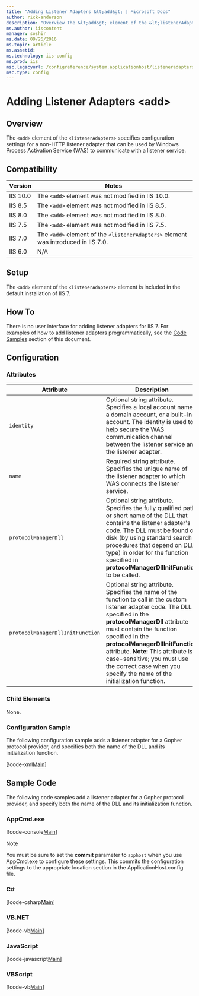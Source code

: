```yaml
---
title: "Adding Listener Adapters &lt;add&gt; | Microsoft Docs"
author: rick-anderson
description: "Overview The &lt;add&gt; element of the &lt;listenerAdapters&gt; specifies configuration settings for a non-HTTP listener adapter that can be used by Windows..."
ms.author: iiscontent
manager: soshir
ms.date: 09/26/2016
ms.topic: article
ms.assetid: 
ms.technology: iis-config
ms.prod: iis
msc.legacyurl: /configreference/system.applicationhost/listeneradapters/add
msc.type: config
---
```

Adding Listener Adapters &lt;add&gt;
====================
<a id="001"></a>
## Overview

The `<add>` element of the `<listenerAdapters>` specifies configuration settings for a non-HTTP listener adapter that can be used by Windows Process Activation Service (WAS) to communicate with a listener service.

<a id="002"></a>
## Compatibility

| Version | Notes |
| --- | --- |
| IIS 10.0 | The `<add>` element was not modified in IIS 10.0. |
| IIS 8.5 | The `<add>` element was not modified in IIS 8.5. |
| IIS 8.0 | The `<add>` element was not modified in IIS 8.0. |
| IIS 7.5 | The `<add>` element was not modified in IIS 7.5. |
| IIS 7.0 | The `<add>` element of the `<listenerAdapters>` element was introduced in IIS 7.0. |
| IIS 6.0 | N/A |

<a id="003"></a>
## Setup

The `<add>` element of the `<listenerAdapters>` element is included in the default installation of IIS 7.

<a id="004"></a>
## How To

There is no user interface for adding listener adapters for IIS 7. For examples of how to add listener adapters programmatically, see the [Code Samples](#006) section of this document.

<a id="005"></a>
## Configuration

### Attributes

| Attribute | Description |
| --- | --- |
| `identity` | Optional string attribute. Specifies a local account name, a domain account, or a built-in account. The identity is used to help secure the WAS communication channel between the listener service and the listener adapter. |
| `name` | Required string attribute. Specifies the unique name of the listener adapter to which WAS connects the listener service. |
| `protocolManagerDll` | Optional string attribute. Specifies the fully qualified path or short name of the DLL that contains the listener adapter's code. The DLL must be found on disk (by using standard search procedures that depend on DLL type) in order for the function specified in **protocolManagerDllInitFunction** to be called. |
| `protocolManagerDllInitFunction` | Optional string attribute. Specifies the name of the function to call in the custom listener adapter code. The DLL specified in the **protocolManagerDll** attribute must contain the function specified in the **protocolManagerDllInitFunction** attribute. **Note:** This attribute is case-sensitive; you must use the correct case when you specify the name of the initialization function. |

### Child Elements

None.

### Configuration Sample

The following configuration sample adds a listener adapter for a Gopher protocol provider, and specifies both the name of the DLL and its initialization function.

[!code-xml[Main](add/samples/sample1.xml)]

<a id="006"></a>
## Sample Code

The following code samples add a listener adapter for a Gopher protocol provider, and specify both the name of the DLL and its initialization function.

### AppCmd.exe

[!code-console[Main](add/samples/sample2.cmd)]

> [!NOTE]
> You must be sure to set the **commit** parameter to `apphost` when you use AppCmd.exe to configure these settings. This commits the configuration settings to the appropriate location section in the ApplicationHost.config file.

### C#

[!code-csharp[Main](add/samples/sample3.cs)]

### VB.NET

[!code-vb[Main](add/samples/sample4.vb)]

### JavaScript

[!code-javascript[Main](add/samples/sample5.js)]

### VBScript

[!code-vb[Main](add/samples/sample6.vb)]